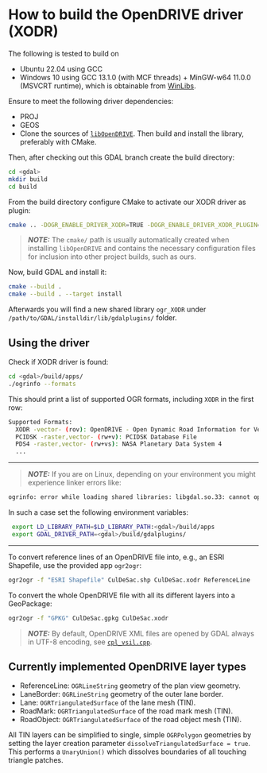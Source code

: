 # How to build the OpenDRIVE driver (XODR)

The following is tested to build on

- Ubuntu 22.04 using GCC
- Windows 10 using GCC 13.1.0 (with MCF threads) + MinGW-w64 11.0.0 (MSVCRT runtime), which is obtainable from [WinLibs](https://winlibs.com/).

Ensure to meet the following driver dependencies:

- PROJ
- GEOS
- Clone the sources of [`libOpenDRIVE`](https://github.com/grepthat/libOpenDRIVE). Then build and install the library, preferably with CMake.

Then, after checking out this GDAL branch create the build directory:

```bash
cd <gdal>
mkdir build
cd build
```

From the build directory configure CMake to activate our XODR driver as plugin:

```bash
cmake .. -DOGR_ENABLE_DRIVER_XODR=TRUE -DOGR_ENABLE_DRIVER_XODR_PLUGIN=TRUE -DOpenDrive_DIR=/path/to/libOpenDRIVE/installdir/cmake/
```

> **_NOTE:_**  The `cmake/` path is usually automatically created when installing `libOpenDRIVE` and contains the necessary configuration files for inclusion into other project builds, such as ours.


Now, build GDAL and install it:

```bash
cmake --build .
cmake --build . --target install
```

Afterwards you will find a new shared library `ogr_XODR` under `/path/to/GDAL/installdir/lib/gdalplugins/` folder.

## Using the driver

Check if XODR driver is found:

```bash
cd <gdal>/build/apps/
./ogrinfo --formats
```

This should print a list of supported OGR formats, including `XODR` in the first row:


```bash
Supported Formats:
  XODR -vector- (rov): OpenDRIVE - Open Dynamic Road Information for Vehicle Environment
  PCIDSK -raster,vector- (rw+v): PCIDSK Database File       
  PDS4 -raster,vector- (rw+vs): NASA Planetary Data System 4
  ...
```
---
> **_NOTE:_** If you are on Linux, depending on your environment you might experience linker errors like: 
```bash
ogrinfo: error while loading shared libraries: libgdal.so.33: cannot open shared object file: No such file or directory

```
In such a case set the following environment variables:

```bash
 export LD_LIBRARY_PATH=$LD_LIBRARY_PATH:<gdal>/build/apps
 export GDAL_DRIVER_PATH=<gdal>/build/gdalplugins/

```
---
To convert reference lines of an OpenDRIVE file into, e.g., an ESRI Shapefile, use the provided app `ogr2ogr`:

```bash
ogr2ogr -f "ESRI Shapefile" CulDeSac.shp CulDeSac.xodr ReferenceLine
```

To convert the whole OpenDRIVE file with all its different layers into a GeoPackage:

```bash
ogr2ogr -f "GPKG" CulDeSac.gpkg CulDeSac.xodr
```

> **_NOTE:_**  By default, OpenDRIVE XML files are opened by GDAL always in UTF-8 encoding, see [`cpl_vsil.cpp`](https://github.com/OSGeo/gdal/blob/00b47acb383cacfec3199636a21294e098114778/port/cpl_vsil.cpp#L1837).

## Currently implemented OpenDRIVE layer types

- ReferenceLine: `OGRLineString` geometry of the plan view geometry.
- LaneBorder: `OGRLineString` geometry of the outer lane border.
- Lane: `OGRTriangulatedSurface` of the lane mesh (TIN).
- RoadMark: `OGRTriangulatedSurface` of the road mark mesh (TIN).
- RoadObject: `OGRTriangulatedSurface` of the road object mesh (TIN).

All TIN layers can be simplified to single, simple `OGRPolygon` geometries by setting the layer creation parameter `dissolveTriangulatedSurface = true`. This performs a `UnaryUnion()` which dissolves boundaries of all touching triangle patches.